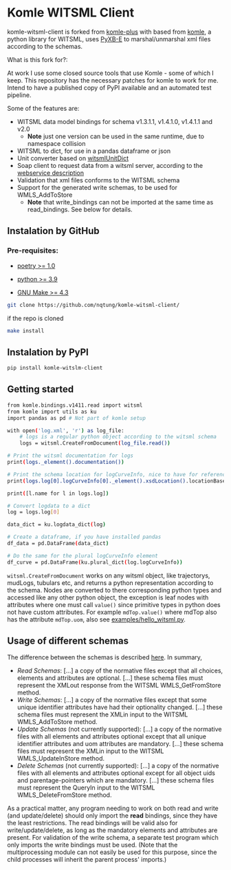 # Komle WITSML Client

komle-witsml-client is forked from [komle-plus](https://github.com/HemersonRafael/komle-plus) with based from [komle](https://github.com/kle043/komle), a python library for WITSML, uses [PyXB-E](https://github.com/renalreg/PyXB-X) to marshal/unmarshal xml files according to the schemas.

What is this fork for?:

At work I use some closed source tools that use Komle - some of which I keep. This repository has the necessary patches for komle to work for me. Intend to have a published copy of PyPI available and an automated test pipeline.

Some of the features are:

* WITSML data model bindings for schema v1.3.1.1, v1.4.1.0, v1.4.1.1 and v2.0
    - **Note** just one version can be used in the same runtime, due to namespace collision
* WITSML to dict, for use in a pandas dataframe or json
* Unit converter based on [witsmlUnitDict](http://w3.energistics.org/schema/WITSML_v1.4.1.1_Data_Schema/witsml_v1.4.1.1_data/ancillary/witsmlUnitDict.xml)
* Soap client to request data from a witsml server, according to the [webservice description](http://w3.energistics.org/schema/witsml_v1.4.0_api/WMLS.WSDL)
* Validation that xml files conforms to the WITSML schema
* Support for the generated write schemas, to be used for WMLS_AddToStore
    - **Note** that write_bindings can not be imported at the same time as read_bindings. See below for details.

## Instalation by GitHub
### Pre-requisites:
  * [poetry >= 1.0](https://python-poetry.org/docs/managing-environments/)

  * [python >= 3.9](https://www.python.org/)

  * [GNU Make >= 4.3](https://www.gnu.org/software/make/)

``` bash
git clone https://github.com/nqtung/komle-witsml-client/
```

if the repo is cloned

``` bash
make install
```
## Instalation by PyPI
``` bash
pip install komle-witslm-client
```
## Getting started

``` bash
from komle.bindings.v1411.read import witsml
from komle import utils as ku
import pandas as pd # Not part of komle setup

with open('log.xml', 'r') as log_file:
    # logs is a regular python object according to the witsml schema
    logs = witsml.CreateFromDocument(log_file.read())

# Print the witsml documentation for logs
print(logs._element().documentation())

# Print the schema location for logCurveInfo, nice to have for reference
print(logs.log[0].logCurveInfo[0]._element().xsdLocation().locationBase)

print([l.name for l in logs.log])

# Convert logdata to a dict
log = logs.log[0]

data_dict = ku.logdata_dict(log)

# Create a dataframe, if you have installed pandas
df_data = pd.DataFrame(data_dict)

# Do the same for the plural logCurveInfo element
df_curve = pd.DataFrame(ku.plural_dict(log.logCurveInfo))
```

`witsml.CreateFromDocument` works on any witsml object, like trajectorys, mudLogs, tubulars etc, and returns a python representation according to 
the schema. Nodes are converted to there corresponding python types and accessed like any other python object, the exception is leaf nodes with attributes where one must call `value()` since primitive types in python does not have custom attributes. For example `mdTop.value()` where mdTop also has the attribute `mdTop.uom`, also see [examples/hello_witsml.py](examples/hello_witsml.py).

## Usage of different schemas

 The difference between the schemas is described [here](http://w3.energistics.org/schema/WITSML_v1.4.1.1_Data_Schema/witsml_v1.4.1.1_data/index_witsml_schema.html). In summary,

* _Read Schemas_: [...] a copy of the normative files except that all choices, elements and attributes are optional. [...] these schema files must represent the XMLout response from the WITSML WMLS_GetFromStore method.
* _Write Schemas_: [...] a copy of the normative files except that some unique identifier attributes have had their optionality changed. [...] these schema files must represent the XMLin input to the WITSML WMLS_AddToStore method.
* _Update Schemas_ (not currently supported): [...] a copy of the normative files with all elements and attributes optional except that all unique identifier attributes and uom attributes are mandatory. [...] these schema files must represent the XMLin input to the WITSML WMLS_UpdateInStore method.
* _Delete Schemas_ (not currently supported): [...] a copy of the normative files with all elements and attributes optional except for all object uids and parentage-pointers which are mandatory. [...] these schema files must represent the QueryIn input to the WITSML WMLS_DeleteFromStore method.

As a practical matter, any program needing to work on both read and write (and update/delete) should only import the **read** bindings, since they have the least restrictions. The read bindings will be valid also for write/update/delete, as long as the mandatory elements and attributes are present. For validation of the write schema, a separate test program which only imports the write bindings must be used. (Note that the multiprocessing module can not easily be used for this purpose, since the child processes will inherit the parent process' imports.)
